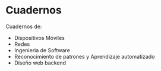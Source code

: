 # Cuadernos
Cuadernos de: 

- Dispositivos Móviles
- Redes 
- Ingenieria de Software
- Reconocimiento de patrones y Aprendizaje automatizado
- Diseño web backend
